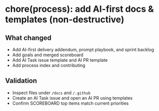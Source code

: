 # chore(process): add AI-first docs & templates (non-destructive)

## What changed

- Add AI-first delivery addendum, prompt playbook, and sprint backlog
- Add goals and merged scoreboard
- Add AI Task issue template and AI PR template
- Add process index and contributing

## Validation

- Inspect files under `/docs` and `/.github`
- Create an AI Task issue and open an AI PR using templates
- Confirm SCOREBOARD top items match current priorities
